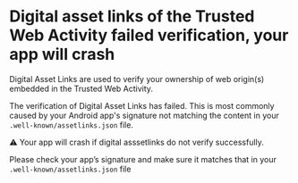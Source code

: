# Digital asset links of the Trusted Web Activity failed verification, your app will crash

Digital Asset Links are used to verify your ownership of web origin(s) embedded in the Trusted Web Activity.

The verification of Digital Asset Links has failed. This is most commonly caused by your Android app's signature not matching the content in your `.well-known/assetlinks.json` file.

⚠️ Your app will crash if digital asssetlinks do not verify successfully.

Please check your app’s signature and make sure it matches that in your `.well-known/assetlinks.json` file
